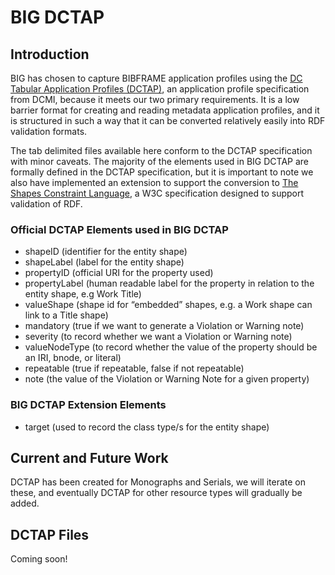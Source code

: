 # BIG DCTAP

## Introduction
BIG has chosen to capture BIBFRAME application profiles using the [DC Tabular Application Profiles (DCTAP)](https://www.dublincore.org/specifications/dctap/), an application profile specification from DCMI, because it meets our two primary requirements. It is a low barrier format for creating and reading metadata application profiles, and it is structured in such a way that it can be converted relatively easily into RDF validation formats.

The tab delimited files available here conform to the DCTAP specification with minor caveats. The majority of the elements used in BIG DCTAP are formally defined in the DCTAP specification, but it is important to note we also have implemented an extension to support the conversion to [The Shapes Constraint Language](https://www.w3.org/TR/shacl/), a W3C specification designed to support validation of RDF.

### Official DCTAP Elements used in BIG DCTAP
* shapeID (identifier for the entity shape)
* shapeLabel (label for the entity shape)
* propertyID (official URI for the property used)
* propertyLabel (human readable label for the property in relation to the entity shape, e.g Work Title)
* valueShape (shape id for “embedded” shapes, e.g. a Work shape can link to a Title shape)
* mandatory (true if we want to generate a Violation or Warning note)
* severity (to record whether we want a Violation or Warning note)
* valueNodeType (to record whether the value of the property should be an IRI, bnode, or literal)
* repeatable (true if repeatable, false if not repeatable)
* note (the value of the Violation or Warning Note for a given property)

### BIG DCTAP Extension Elements
* target (used to record the class type/s for the entity shape)

## Current and Future Work
DCTAP has been created for Monographs and Serials, we will iterate on these, and eventually DCTAP for other resource types will gradually be added.

## DCTAP Files
Coming soon!

